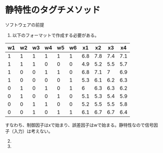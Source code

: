 # 静特性のタグチメソッド

ソフトウェアの前提

1. 以下のフォーマットで作成する必要がある。

| w1 | w2 | w3 | w4 | w5 | w6 | x1  | x2  | x3  | x4  |
| -- | -- | -- | -- | -- | -- | --- | --- | --- | --- |
| 1  | 1  | 1  | 1  | 1  | 1  | 6.8 | 7.8 | 7.4 | 7.1 |
| 1  | 1  | 1  | 0  | 0  | 0  | 4.9 | 5.2 | 5.5 | 5.7 |
| 1  | 0  | 0  | 1  | 1  | 0  | 6.8 | 7.1 | 7   | 6.9 |
| 1  | 0  | 0  | 0  | 0  | 1  | 5.3 | 6.1 | 6.2 | 6.3 |
| 0  | 1  | 0  | 1  | 0  | 1  | 6   | 6.3 | 6.3 | 6.2 |
| 0  | 1  | 0  | 0  | 1  | 0  | 5.1 | 5.3 | 5.4 | 5.9 |
| 0  | 0  | 1  | 1  | 0  | 0  | 5.2 | 5.5 | 5.5 | 5.8 |
| 0  | 0  | 1  | 0  | 1  | 1  | 6.1 | 6.7 | 6.7 | 6.4 |

すなわち、制御因子はxで始まり、誤差因子はwで始まる。静特性なので信号因子（入力）は考えない。

2. 
2. 